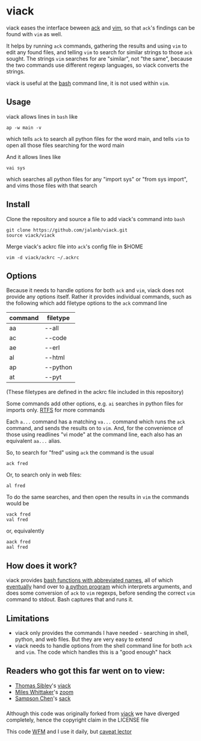 # viack

viack eases the interface beween [ack](http://beyondgrep.com/) and [vim](http://www.vim.org/), so that `ack`'s findings can be found with `vim` as well.

It helps by running `ack` commands, gathering the results and using `vim` to edit any found files, and telling `vim` to search for similar strings to those `ack` sought. The strings `vim` searches for are "similar", not "the same", because the two commands use different regexp languages, so viack converts the strings.

viack is useful at the [bash](https://www.gnu.org/software/bash/) command line, it is not used within `vim`.

## Usage

viack allows lines in `bash` like

```shell
ap -w main -v
```

which tells `ack` to search all python files for the word main, and tells `vim` to open all those files searching for the word main

And it allows lines like

```shell
vai sys
```

which searches all python files for any "import sys" or "from sys import", and vims those files with that search
## Install

Clone the repository and source a file to add viack's command into `bash`
```shell
git clone https://github.com/jalanb/viack.git
source viack/viack
```

Merge viack's ackrc file into `ack`'s config file in $HOME

```shell
vim -d viack/ackrc ~/.ackrc
```

## Options
Because it needs to handle options for both `ack` and `vim`, viack does not provide any options itself. Rather it provides individual commands, such as the following which add filetype options to the `ack` command line

command | filetype
--------|---------
   aa   |  --all
   ac   |  --code
   ae   |  --erl
   al   |  --html
   ap   |  --python
   at   |  --pyt

(These filetypes are defined in the ackrc file included in this repository)

Some commands add other options, e.g. `ai` searches in python files for imports only. [RTFS](https://github.com/jalanb/viack/blob/master/viack) for more commands

Each `a...` command has a matching `va...` command which runs the `ack` command, and sends the results on to `vim`. And, for the convenience of those using readlines "vi mode" at the command line, each also has an equivalent `aa...` alias.

So, to search for "fred" using `ack` the command is the usual

```shell
ack fred
```

Or, to search only in web files:

```shell
al fred
```

To do the same searches, and then open the results in `vim` the commands would be

```shell
vack fred
val fred
```

or, equivalently

```shell
aack fred
aal fred
```

## How does it work?

viack provides [bash functions with abbreviated names](https://github.com/jalanb/viack/blob/master/viack), all of which [eventually](https://github.com/jalanb/viack/blob/master/viack#L113) hand over to [a python program](https://github.com/jalanb/viack/blob/master/viack.py) which interprets arguments, and does some conversion of `ack` to `vim` regexps, before sending the correct `vim` command to stdout. Bash captures that and runs it.

## Limitations

* viack only provides the commands I have needed - searching in shell, python, and web files. But they are very easy to extend
* viack needs to handle options from the shell command line for both `ack` and `vim`. The code which handles this is a "good enough" hack

## Readers who got this far went on to view:

* [Thomas Sibley](http://tsibley.net/)'s [viack](https://github.com/tsibley/viack)
* [Miles Whittaker](https://plus.google.com/+MilesWhittaker_mjwhitta/about)'s [zoom](https://gitlab.com/mjwhitta/zoom)
* [Sampson Chen](http://sampsonchen.com/)'s [sack](https://github.com/sampson-chen/sack)

###
Although this code was originally forked from [viack](https://github.com/tsibley/viack) we have diverged completely, hence the copyright claim in the LICENSE file

This code [WFM](http://www.urbandictionary.com/define.php?term=wfm) and I use it daily, but [caveat lector](http://www.urbandictionary.com/define.php?term=ymmv)
